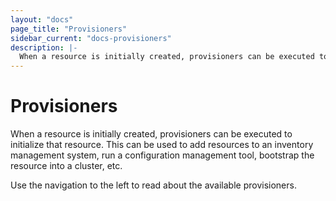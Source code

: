 ```yaml
---
layout: "docs"
page_title: "Provisioners"
sidebar_current: "docs-provisioners"
description: |-
  When a resource is initially created, provisioners can be executed to initialize that resource. This can be used to add resources to an inventory management system, run a configuration management tool, bootstrap the resource into a cluster, etc.
---
```


# Provisioners

When a resource is initially created, provisioners can be executed to
initialize that resource. This can be used to add resources to an inventory
management system, run a configuration management tool, bootstrap the
resource into a cluster, etc.

Use the navigation to the left to read about the available provisioners.
